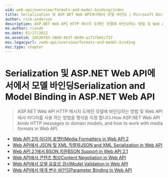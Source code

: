 ```yaml
---
uid: web-api/overview/formats-and-model-binding/index
title: Serialization 및 ASP.NET Web API에서에서 모델 바인딩 | Microsoft Docs
author: rick-anderson
description: ASP.NET Web API HTTP 메시지 도메인 모델에 바인딩하는 방법 및 Web API에서 미디어를 사용 하는 방법을 형식을 지정 합니다.
ms.author: riande
ms.date: 01/17/2012
ms.assetid: 2d520763-3860-4b3f-8b99-ac71fb01cf37
msc.legacyurl: /web-api/overview/formats-and-model-binding
msc.type: chapter
---
```

<a name="serialization-and-model-binding-in-aspnet-web-api"></a><span data-ttu-id="1dacd-103">Serialization 및 ASP.NET Web API에서에서 모델 바인딩</span><span class="sxs-lookup"><span data-stu-id="1dacd-103">Serialization and Model Binding in ASP.NET Web API</span></span>
====================
> <span data-ttu-id="1dacd-104">ASP.NET Web API HTTP 메시지 도메인 모델에 바인딩하는 방법 및 Web API에서 미디어를 사용 하는 방법을 형식을 지정 합니다.</span><span class="sxs-lookup"><span data-stu-id="1dacd-104">How ASP.NET Web API binds HTTP messages to domain models, and how to work with media formats in Web API.</span></span>


- [<span data-ttu-id="1dacd-105">Web API 2의 미디어 포맷터</span><span class="sxs-lookup"><span data-stu-id="1dacd-105">Media Formatters in Web API 2</span></span>](media-formatters.md)
- [<span data-ttu-id="1dacd-106">Web API에서 JSON 및 XML 직렬화</span><span class="sxs-lookup"><span data-stu-id="1dacd-106">JSON and XML Serialization in Web API</span></span>](json-and-xml-serialization.md)
- [<span data-ttu-id="1dacd-107">Web API 2.1에서 BSON 지원</span><span class="sxs-lookup"><span data-stu-id="1dacd-107">BSON Support in Web API 2.1</span></span>](bson-support-in-web-api-21.md)
- [<span data-ttu-id="1dacd-108">Web API에서 콘텐츠 협상</span><span class="sxs-lookup"><span data-stu-id="1dacd-108">Content Negotiation in Web API</span></span>](content-negotiation.md)
- [<span data-ttu-id="1dacd-109">Web API에서 모델 유효성 검사</span><span class="sxs-lookup"><span data-stu-id="1dacd-109">Model Validation in Web API</span></span>](model-validation-in-aspnet-web-api.md)
- [<span data-ttu-id="1dacd-110">Web API에서 매개 변수 바인딩</span><span class="sxs-lookup"><span data-stu-id="1dacd-110">Parameter Binding in Web API</span></span>](parameter-binding-in-aspnet-web-api.md)
